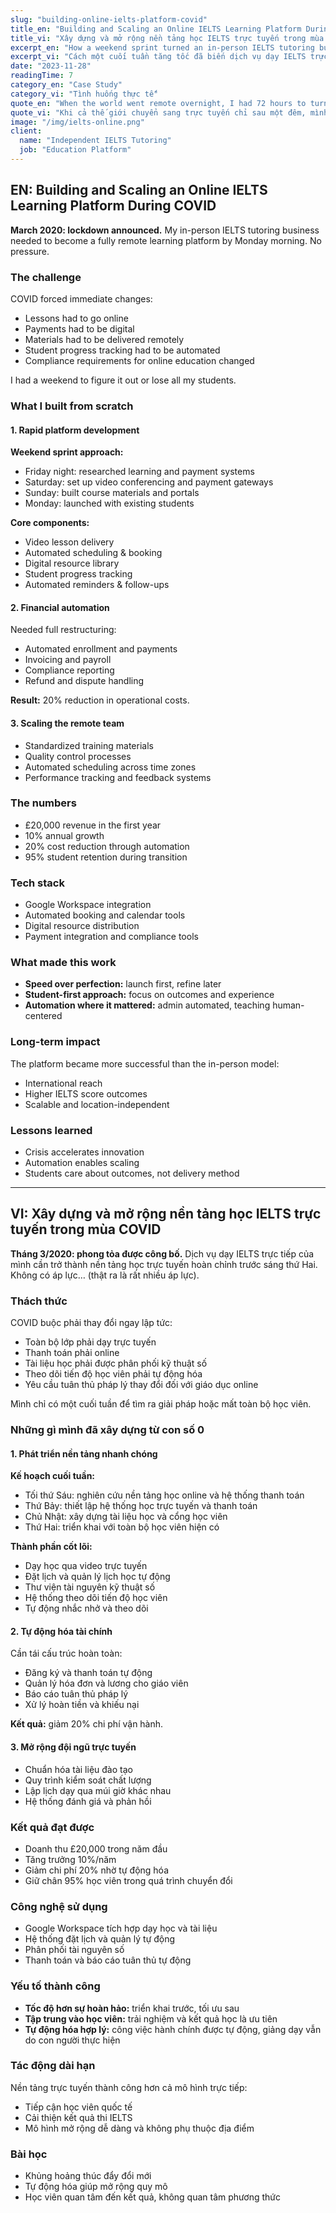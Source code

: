 ```yaml
---
slug: "building-online-ielts-platform-covid"
title_en: "Building and Scaling an Online IELTS Learning Platform During COVID"
title_vi: "Xây dựng và mở rộng nền tảng học IELTS trực tuyến trong mùa COVID"
excerpt_en: "How a weekend sprint turned an in-person IELTS tutoring business into a fully automated online learning platform."
excerpt_vi: "Cách một cuối tuần tăng tốc đã biến dịch vụ dạy IELTS trực tiếp thành nền tảng học trực tuyến hoàn chỉnh với nhiều tự động hóa."
date: "2023-11-28"
readingTime: 7
category_en: "Case Study"
category_vi: "Tình huống thực tế"
quote_en: "When the world went remote overnight, I had 72 hours to turn in-person English lessons into a full online learning platform."
quote_vi: "Khi cả thế giới chuyển sang trực tuyến chỉ sau một đêm, mình có 72 giờ để biến lớp tiếng Anh trực tiếp thành nền tảng học trực tuyến hoàn chỉnh."
image: "/img/ielts-online.png"
client:
  name: "Independent IELTS Tutoring"
  job: "Education Platform"
---
```


## EN: Building and Scaling an Online IELTS Learning Platform During COVID

**March 2020: lockdown announced.** My in-person IELTS tutoring business needed to become a fully remote learning platform by Monday morning. No pressure.

### The challenge

COVID forced immediate changes:
- Lessons had to go online
- Payments had to be digital
- Materials had to be delivered remotely
- Student progress tracking had to be automated
- Compliance requirements for online education changed

I had a weekend to figure it out or lose all my students.

### What I built from scratch

#### 1. Rapid platform development
**Weekend sprint approach:**
- Friday night: researched learning and payment systems  
- Saturday: set up video conferencing and payment gateways  
- Sunday: built course materials and portals  
- Monday: launched with existing students

**Core components:**
- Video lesson delivery
- Automated scheduling & booking
- Digital resource library
- Student progress tracking
- Automated reminders & follow-ups

#### 2. Financial automation
Needed full restructuring:
- Automated enrollment and payments
- Invoicing and payroll
- Compliance reporting
- Refund and dispute handling

**Result:** 20% reduction in operational costs.

#### 3. Scaling the remote team
- Standardized training materials
- Quality control processes
- Automated scheduling across time zones
- Performance tracking and feedback systems

### The numbers
- £20,000 revenue in the first year
- 10% annual growth
- 20% cost reduction through automation
- 95% student retention during transition

### Tech stack
- Google Workspace integration
- Automated booking and calendar tools
- Digital resource distribution
- Payment integration and compliance tools

### What made this work
- **Speed over perfection:** launch first, refine later
- **Student-first approach:** focus on outcomes and experience
- **Automation where it mattered:** admin automated, teaching human-centered

### Long-term impact
The platform became more successful than the in-person model:
- International reach
- Higher IELTS score outcomes
- Scalable and location-independent

### Lessons learned
- Crisis accelerates innovation
- Automation enables scaling
- Students care about outcomes, not delivery method

---

## VI: Xây dựng và mở rộng nền tảng học IELTS trực tuyến trong mùa COVID

**Tháng 3/2020: phong tỏa được công bố.** Dịch vụ dạy IELTS trực tiếp của mình cần trở thành nền tảng học trực tuyến hoàn chỉnh trước sáng thứ Hai. Không có áp lực… (thật ra là rất nhiều áp lực).

### Thách thức

COVID buộc phải thay đổi ngay lập tức:
- Toàn bộ lớp phải dạy trực tuyến
- Thanh toán phải online
- Tài liệu học phải được phân phối kỹ thuật số
- Theo dõi tiến độ học viên phải tự động hóa
- Yêu cầu tuân thủ pháp lý thay đổi đối với giáo dục online

Mình chỉ có một cuối tuần để tìm ra giải pháp hoặc mất toàn bộ học viên.

### Những gì mình đã xây dựng từ con số 0

#### 1. Phát triển nền tảng nhanh chóng
**Kế hoạch cuối tuần:**
- Tối thứ Sáu: nghiên cứu nền tảng học online và hệ thống thanh toán  
- Thứ Bảy: thiết lập hệ thống học trực tuyến và thanh toán  
- Chủ Nhật: xây dựng tài liệu học và cổng học viên  
- Thứ Hai: triển khai với toàn bộ học viên hiện có

**Thành phần cốt lõi:**
- Dạy học qua video trực tuyến
- Đặt lịch và quản lý lịch học tự động
- Thư viện tài nguyên kỹ thuật số
- Hệ thống theo dõi tiến độ học viên
- Tự động nhắc nhở và theo dõi

#### 2. Tự động hóa tài chính
Cần tái cấu trúc hoàn toàn:
- Đăng ký và thanh toán tự động
- Quản lý hóa đơn và lương cho giáo viên
- Báo cáo tuân thủ pháp lý
- Xử lý hoàn tiền và khiếu nại

**Kết quả:** giảm 20% chi phí vận hành.

#### 3. Mở rộng đội ngũ trực tuyến
- Chuẩn hóa tài liệu đào tạo
- Quy trình kiểm soát chất lượng
- Lập lịch dạy qua múi giờ khác nhau
- Hệ thống đánh giá và phản hồi

### Kết quả đạt được
- Doanh thu £20,000 trong năm đầu
- Tăng trưởng 10%/năm
- Giảm chi phí 20% nhờ tự động hóa
- Giữ chân 95% học viên trong quá trình chuyển đổi

### Công nghệ sử dụng
- Google Workspace tích hợp dạy học và tài liệu
- Hệ thống đặt lịch và quản lý tự động
- Phân phối tài nguyên số
- Thanh toán và báo cáo tuân thủ tự động

### Yếu tố thành công
- **Tốc độ hơn sự hoàn hảo:** triển khai trước, tối ưu sau
- **Tập trung vào học viên:** trải nghiệm và kết quả học là ưu tiên
- **Tự động hóa hợp lý:** công việc hành chính được tự động, giảng dạy vẫn do con người thực hiện

### Tác động dài hạn
Nền tảng trực tuyến thành công hơn cả mô hình trực tiếp:
- Tiếp cận học viên quốc tế
- Cải thiện kết quả thi IELTS
- Mô hình mở rộng dễ dàng và không phụ thuộc địa điểm

### Bài học
- Khủng hoảng thúc đẩy đổi mới
- Tự động hóa giúp mở rộng quy mô
- Học viên quan tâm đến kết quả, không quan tâm phương thức

